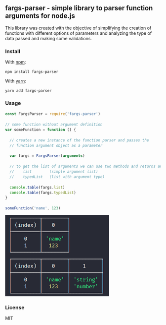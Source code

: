 ## fargs-parser - simple library to parser function arguments for node.js

This library was created with the objective of simplifying the creation of functions with different options of parameters and analyzing the type of data passed and making some validations.


### Install

With [npm](https://npmjs.org/):

```shell
npm install fargs-parser
```

With [yarn](https://yarnpkg.com/en/):

```shell
yarn add fargs-parser
```

### Usage
```js
const FargsParser = require('fargs-parser')

// some function without argument definition
var someFunction = function () {

  // creates a new instance of the function parser and passes the
  // function argument object as a parameter
  
  var fargs = FargsParser(arguments)
  
  // to get the list of arguments we can use two methods and returns an array
  //    list        (simple argument list)
  //    typedList   (list with argument type)
  
  console.table(fargs.list)
  console.table(fargs.typedList)
}

someFunction('name', 123)
```
![example](https://raw.githubusercontent.com/vivianeflowt/fargs-parser/main/docs/example.png)

### License
MIT

